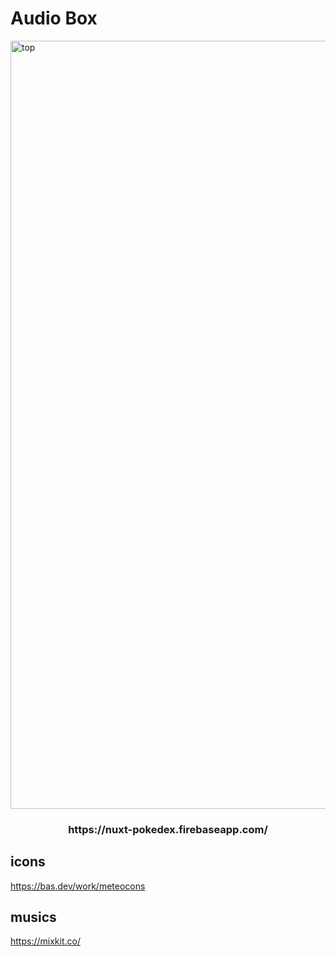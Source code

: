 # Audio Box

<img width="1229" alt="top" src="https://user-images.githubusercontent.com/56011845/90330482-ede70080-dfe7-11ea-963c-162e9dea9e8d.png">

<h3 align="center">https://nuxt-pokedex.firebaseapp.com/</h3>

## icons

https://bas.dev/work/meteocons

## musics

https://mixkit.co/
